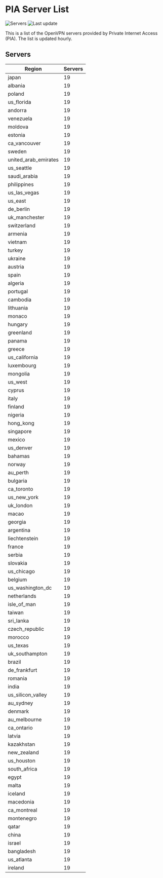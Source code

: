 # PIA Server List

![Servers](https://img.shields.io/badge/servers-1843-brightgreen) ![Last update](https://img.shields.io/badge/last-updated-Sat_Apr_27_05:16:10_GMT_2024-brightgreen)

This is a list of the OpenVPN servers provided by Private Internet Access (PIA). The list is updated hourly.

## Servers
| Region               | Servers |
|----------------------|---------|
| japan | 19 |
| albania | 19 |
| poland | 19 |
| us_florida | 19 |
| andorra | 19 |
| venezuela | 19 |
| moldova | 19 |
| estonia | 19 |
| ca_vancouver | 19 |
| sweden | 19 |
| united_arab_emirates | 19 |
| us_seattle | 19 |
| saudi_arabia | 19 |
| philippines | 19 |
| us_las_vegas | 19 |
| us_east | 19 |
| de_berlin | 19 |
| uk_manchester | 19 |
| switzerland | 19 |
| armenia | 19 |
| vietnam | 19 |
| turkey | 19 |
| ukraine | 19 |
| austria | 19 |
| spain | 19 |
| algeria | 19 |
| portugal | 19 |
| cambodia | 19 |
| lithuania | 19 |
| monaco | 19 |
| hungary | 19 |
| greenland | 19 |
| panama | 19 |
| greece | 19 |
| us_california | 19 |
| luxembourg | 19 |
| mongolia | 19 |
| us_west | 19 |
| cyprus | 19 |
| italy | 19 |
| finland | 19 |
| nigeria | 19 |
| hong_kong | 19 |
| singapore | 19 |
| mexico | 19 |
| us_denver | 19 |
| bahamas | 19 |
| norway | 19 |
| au_perth | 19 |
| bulgaria | 19 |
| ca_toronto | 19 |
| us_new_york | 19 |
| uk_london | 19 |
| macao | 19 |
| georgia | 19 |
| argentina | 19 |
| liechtenstein | 19 |
| france | 19 |
| serbia | 19 |
| slovakia | 19 |
| us_chicago | 19 |
| belgium | 19 |
| us_washington_dc | 19 |
| netherlands | 19 |
| isle_of_man | 19 |
| taiwan | 19 |
| sri_lanka | 19 |
| czech_republic | 19 |
| morocco | 19 |
| us_texas | 19 |
| uk_southampton | 19 |
| brazil | 19 |
| de_frankfurt | 19 |
| romania | 19 |
| india | 19 |
| us_silicon_valley | 19 |
| au_sydney | 19 |
| denmark | 19 |
| au_melbourne | 19 |
| ca_ontario | 19 |
| latvia | 19 |
| kazakhstan | 19 |
| new_zealand | 19 |
| us_houston | 19 |
| south_africa | 19 |
| egypt | 19 |
| malta | 19 |
| iceland | 19 |
| macedonia | 19 |
| ca_montreal | 19 |
| montenegro | 19 |
| qatar | 19 |
| china | 19 |
| israel | 19 |
| bangladesh | 19 |
| us_atlanta | 19 |
| ireland | 19 |